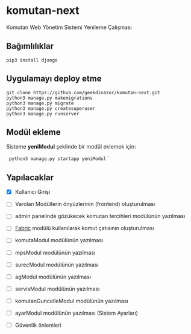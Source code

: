 # komutan-next
Komutan Web Yönetim Sistemi Yenileme Çalışması

## Bağımlılıklar
`
pip3 install django
`
## Uygulamayı deploy etme
```
git clone https://github.com/geekdinazor/komutan-next.git
python3 manage.py makemigrations
python3 manage.py migrate
python3 manage.py createsuperuser
python3 manage.py runserver
```

## Modül ekleme
Sisteme **yeniModul** şeklinde bir modül eklemek için:

`
python3 manage.py startapp yeniModul`
`


## Yapılacaklar
- [X] Kullanıcı Girişi
- [ ] Varolan Modüllerin önyüzlerinin (frontend) oluşturulması
- [ ] admin panelinde gözükecek komutan tercihleri modülünün yazılması
- [ ] [Fabric](http://docs.fabfile.org/en/1.13/) modülü kullanılarak komut çatısının oluşturulması
- [ ] komutaModul modülünün yazılması
- [ ] mpsModul modülünün yazılması
- [ ] surecModul modülünün yazılması
- [ ] agModul modülünün yazılması
- [ ] servisModul modülünün yazılması
- [ ] komutanGuncelleModul modülünün yazılması
- [ ] ayarModul modülünün yazılması (Sistem Ayarları)
- [ ] Güvenlik önlemleri


